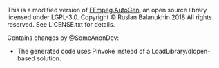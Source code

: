 ﻿This is a modified version of [FFmpeg.AutoGen](https://github.com/Ruslan-B/FFmpeg.AutoGen), an open source library licensed under LGPL-3.0.
Copyright © Ruslan Balanukhin 2018 All rights reserved.
See LICENSE.txt for details.

Contains changes by @SomeAnonDev:
- The generated code uses PInvoke instead of a LoadLibrary/dlopen-based solution.
